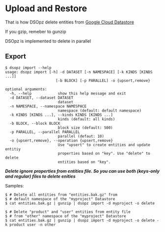 # Upload and Restore

That is how DSOpz delete entities from [Google Cloud Datastore](https://cloud.google.com/datastore/)

If you gzip, remeber to gunzip

DSOpz is implemented to delete in parallel

## Export

```shell
$ dsopz import --help
usage: dsopz import [-h] -d DATASET [-n NAMESPACE] [-k KINDS [KINDS ...]]
                       [-b BLOCK] [-p PARALLEL] -o {upsert,remove}

optional arguments:
  -h, --help            show this help message and exit
  -d DATASET, --dataset DATASET
                        dataset
  -n NAMESPACE, --namespace NAMESPACE
                        namespace (default: default namespace)
  -k KINDS [KINDS ...], --kinds KINDS [KINDS ...]
                        kinds (default: all kinds)
  -b BLOCK, --block BLOCK
                        block size (default: 500)
  -p PARALLEL, --parallel PARALLEL
                        parallel (defaut: 10)
  -o {upsert,remove}, --operation {upsert,remove}
                        Use "upsert" to create entities and update entitiy
                        properties based on "key". Use "delete" to delete
                        entities based on "key".
```

***Delete ignore properties from entities file. 
So you can use both (keys-only and regular) files to delete enities***

Samples:

```shell
$ # Delete all entities from "entities.bak.gz" from 
$ # default namespace of the "myproject" Datastore
$ cat entities.bak.gz | gunzip | dsopz import -d myproject -o delete

$ # Delete "product" and "user" entities from entity file 
$ # from "other" namespace of the "myproject" Datastore  
$ cat entities.bak.gz | gunzip | dsopz import -d myproject -o delete -k product user -n other
```
